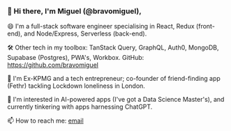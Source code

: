 ### 👋 Hi there, I'm Miguel (@bravomiguel),

😄 I'm a full-stack software engineer specialising in React, Redux (front-end), and Node/Express, Serverless (back-end).

🛠 Other tech in my toolbox: TanStack Query, GraphQL, Auth0, MongoDB, Supabase (Postgres), PWA's, Workbox.
GitHub: https://github.com/bravomiguel

💭 I'm Ex-KPMG and a tech entrepreneur; co-founder of friend-finding app (Fethr) tackling Lockdown loneliness in London.

👀 I'm interested in AI-powered apps (I've got a Data Science Master's), and currently tinkering with apps harnessing ChatGPT.

📫 How to reach me: [email](mailto:miguelbravobalestrini@gmail.com)

<!--
**bravomiguel/bravomiguel** is a ✨ _special_ ✨ repository because its `README.md` (this file) appears on your GitHub profile.

Here are some ideas to get you started:

- 🔭 I’m currently working on ...
- 🌱 I’m currently learning ...
- 👯 I’m looking to collaborate on ...
- 🤔 I’m looking for help with ...
- 💬 Ask me about ...
- 📫 How to reach me: ...
- 😄 Pronouns: ...
- ⚡ Fun fact: ...
-->

